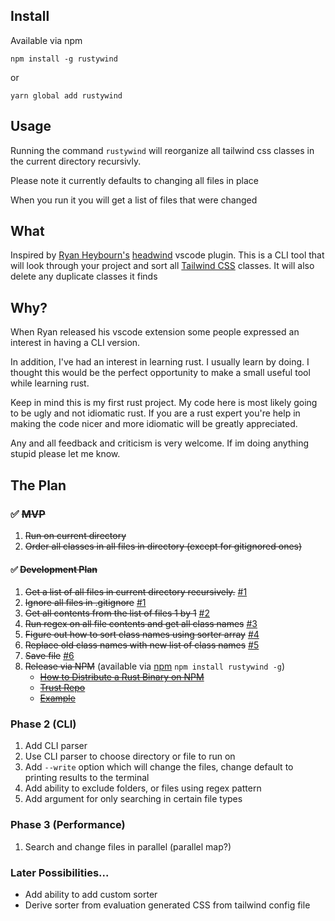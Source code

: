 ## Install

Available via npm 

`npm install -g rustywind`

or

`yarn global add rustywind`

## Usage

Running the command `rustywind` will reorganize all tailwind css classes in the
current directory recursivly.

Please note it currently defaults to changing all files in place

When you run it you will get a list of files that were changed

## What

Inspired by [Ryan Heybourn's](https://github.com/heybourn) [headwind](https://github.com/heybourn/headwind)
vscode plugin. This is a CLI tool that will look through your project and sort all [Tailwind CSS](https://tailwindcss.com) classes. It will also delete any
duplicate classes it finds

## Why?
When Ryan released his vscode extension some people expressed an interest in having a CLI version. 

In addition, I've had an interest in learning rust. I usually learn by doing. I thought this would be
the perfect opportunity to make a small useful tool while learning rust. 

Keep in mind this is my first rust project. My code here is most likely going to be ugly and not idiomatic rust.
If you are a rust expert you're help in making the code nicer and more idiomatic will be greatly appreciated.

Any and all feedback and criticism is very welcome. If im doing anything stupid please let me know.

## The Plan

### ✅ ~~MVP~~
1. ~~Run on current directory~~
2. ~~Order all classes in all files in directory (except for gitignored ones)~~

#### ✅ ~~Development Plan~~
1. ~~Get a list of all files in current directory recursively.~~ [#1](https://github.com/avencera/rustywind/pull/1)
2. ~~Ignore all files in .gitignore~~ [#1](https://github.com/avencera/rustywind/pull/1)
3. ~~Get all contents from the list of files 1 by 1~~ [#2](https://github.com/avencera/rustywind/pull/2)
4. ~~Run regex on all file contents and get all class names~~ [#3](https://github.com/avencera/rustywind/pull/3)
5. ~~Figure out how to sort class names using sorter array~~ [#4](https://github.com/avencera/rustywind/pull/4)
6. ~~Replace old class names with new list of class names~~ [#5](https://github.com/avencera/rustywind/pull/5)
7. ~~Save file~~ [#6](https://github.com/avencera/rustywind/pull/6)
8. ~~Release via NPM~~ (available via [npm](https://www.npmjs.com/package/rustywind)  `npm install rustywind -g`)
    - ~~[How to Distribute a Rust Binary on NPM](https://dev.to/kennethlarsen/how-to-distribute-a-rust-binary-on-npm-75n)~~
    - ~~[Trust Repo](https://github.com/japaric/trust)~~
    - ~~[Example](https://github.com/kennethlarsen/baelte-npm)~~

### Phase 2 (CLI)
1. Add CLI parser
2. Use CLI parser to choose directory or file to run on
3. Add `--write` option which will change the files, change default to printing results to the terminal
4. Add ability to exclude folders, or files using regex pattern
5. Add argument for only searching in certain file types

### Phase 3 (Performance)
1. Search and change files in parallel (parallel map?)

### Later Possibilities...
* Add ability to add custom sorter
* Derive sorter from evaluation generated CSS from tailwind config file
